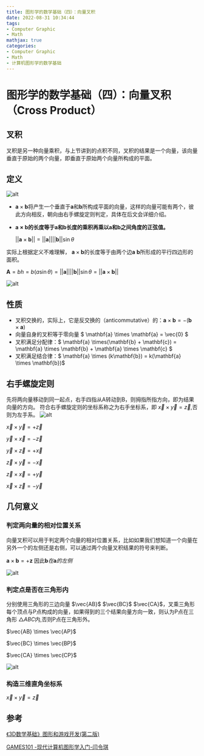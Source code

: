 ```yaml
---
title: 图形学的数学基础（四）：向量叉积
date: 2022-08-31 10:34:44
tags:
- Computer Graphic
- Math
mathjax: true
categories:
- Computer Graphic
- Math
- 计算机图形学的数学基础
---
```


# 图形学的数学基础（四）：向量叉积（Cross Product）

## 叉积

叉积是另一种向量乘积，与上节讲到的点积不同，叉积的结果是一个向量，该向量垂直于原始的两个向量，即垂直于原始两个向量所构成的平面。

## 定义

![alt](图形学的数学基础（四）：向量叉积/1.jpg)

- $\mathbf{a} \times \mathbf{b}$将产生一个垂直于$\mathbf{a}$和$\mathbf{b}$所构成平面的向量，这样的向量可能有两个，彼此方向相反，朝向由右手螺旋定则判定，具体在后文会详细介绍。

- **$\mathbf{a} \times \mathbf{b}$的长度等于$\mathbf{a}$和$\mathbf{b}$长度的乘积再乘以$\mathbf{a}$和$\mathbf{b}$之间角度的正弦值。**

    $||\mathbf{a} \times \mathbf{b}|| = ||\mathbf{a}|||| \mathbf{b} || \sin\theta$
    
实际上根据定义不难理解， $\mathbf{a} \times \mathbf{b}$的长度等于由两个边$\mathbf{a}$ $\mathbf{b}$所形成的平行四边形的面积。

$\textbf{A} =  bh = b(a\sin\theta) = ||\mathbf{a}||||\mathbf{b}||\sin\theta = ||\mathbf{a} \times \mathbf{b}||$

![alt](图形学的数学基础（四）：向量叉积/2.jpg)

## 性质

- 叉积交换的，实际上，它是反交换的（anticommutative）的：$\mathbf{a} \times \mathbf{b} = - (\mathbf{b} \times \mathbf{a})$
- 向量自身的叉积等于零向量 $ \mathbf{a} \times \mathbf{a} = \vec{0} $
- 叉积满足分配律：$ \mathbf{a} \times(\mathbf{b} + \mathbf{c}) = \mathbf{a} \times \mathbf{b} + \mathbf{a} \times \mathbf{c} $
- 叉积满足结合律：$ \mathbf{a} \times (k\mathbf{b}) = k(\mathbf{a} \times \mathbf{b})$

## 右手螺旋定则

先将两向量移动到同一起点，右手四指从A转动到B，则拇指所指方向，即为结果向量的方向。
符合右手螺旋定则的坐标系称之为右手坐标系，即 $\vec{x} \times \vec{y} = \vec{z}$,否则为左手系。
![alt](图形学的数学基础（四）：向量叉积/3.jpg)

$\vec{x} \times \vec{y} = +\vec{z}$

$\vec{y} \times \vec{x} = -\vec{z}$

$\vec{y} \times \vec{z} = +\vec{x}$

$\vec{z} \times \vec{y} = -\vec{x}$

$\vec{z} \times \vec{x} = +\vec{y}$

$\vec{x} \times \vec{z} = -\vec{y}$

## 几何意义

### 判定两向量的相对位置关系

向量叉积可以用于判定两个向量的相对位置关系，比如如果我们想知道一个向量在另外一个的左侧还是右侧，可以通过两个向量叉积结果的符号来判断。

$\mathbf{a} \times \mathbf{b}  = + \mathbf{z}$
因此$\mathbf{b}在\mathbf{a}的左侧$

![alt](图形学的数学基础（四）：向量叉积/4.jpg)


### 判定点是否在三角形内
分别使用三角形的三边向量 $\vec{AB}$ $\vec{BC}$ $\vec{CA}$，叉乘三角形每个顶点与P点构成的向量，如果得到的三个结果向量方向一致，则认为P点在三角形 $\triangle{ABC}$内,否则P点在三角形外。

$\vec{AB} \times \vec{AP}$

$\vec{BC} \times \vec{BP}$

$\vec{CA} \times \vec{CP}$

![alt](图形学的数学基础（四）：向量叉积/5.png)

### 构造三维直角坐标系

$\vec{x} \times \vec{y} = \vec{z}$

## 参考

[《3D数学基础》图形和游戏开发(第二版)](https://item.jd.com/12659881.html)

[GAMES101 -现代计算机图形学入门-闫令琪](https://www.bilibili.com/video/BV1X7411F744?p=2&vd_source=b3b87210888ec87be647603921054a36)



